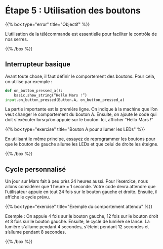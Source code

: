 # Étape 5 : Utilisation des boutons

{{% box type="error" title="Objectif" %}}

L’utilisation de la télécommande est essentielle pour faciliter le contrôle de
nos serres.

{{% /box %}}

## Interrupteur basique

Avant toute chose, il faut définir le comportement des boutons. Pour cela, on
utilise par exemple :

```python
def on_button_pressed_a():
    basic.show_string(“Hello Mars !”)
input.on_button_pressed(Button.A, on_button_pressed_a)
```

La partie importante est la première ligne. On indique à la machine que l’on
veut changer le comportement du bouton A. Ensuite, on ajoute le code qui doit
s'exécuter lorsqu’on appuie sur le bouton. Ici, afficher “Hello Mars !”

{{% box type="exercise" title="Bouton A pour allumer les LEDs" %}}

En utilisant le même principe, essayez de reprogrammer les boutons pour que le
bouton de gauche allume les LEDs et que celui de droite les éteigne.

{{% /box %}}

## Cycle personnalisé

Un jour sur Mars fait à peu près 24 heures aussi. Pour l’exercice, nous allons
considérer que 1 heure = 1 seconde. Votre code devra attendre que l’utilisateur
appuie en tout 24 fois sur le bouton gauche et droite. Ensuite, il affiche le
cycle prévu. 

{{% box type="exercise" title="Exemple du comportement attendu" %}}

Exemple : On appuie 4 fois sur le bouton gauche, 12 fois sur le bouton droit et
8 fois sur le bouton gauche. Ensuite, le cycle de lumière se lance. La lumière
s'allume pendant 4 secondes, s'éteint pendant 12 secondes et s’allume pendant
8 secondes. 

{{% /box %}}
